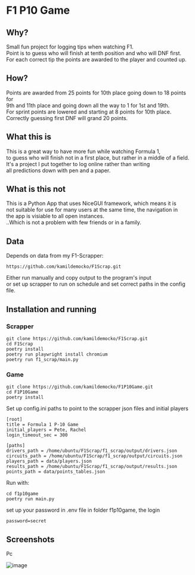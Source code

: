 # F1 P10 Game

## Why?
Small fun project for logging tips when watching F1.  
Point is to guess who will finish at tenth position and who will DNF first.  
For each correct tip the points are awarded to the player and counted up.

## How?
Points are awarded from 25 points for 10th place going down to 18 points for  
9th and 11th place and going down all the way to 1 for 1st and 19th.  
For sprint points are lowered and starting at 8 points for 10th place.  
Correctly guessing first DNF will grand 20 points.

## What this is
This is a great way to have more fun while watching Formula 1,  
to guess who will finish not in a first place, but rather in a middle of a field.
It's a project I put together to log online rather than writing  
all predictions down with pen and a paper. 

## What is this not
This is a Python App that uses NiceGUI framework, which means it is  
not suitable for use for many users at the same time, the navigation in  
the app is visiable to all open instances.  
..Which is not a problem with few friends or in a family. 

## Data
Depends on data from my F1-Scrapper: 
```text
https://github.com/kamildemocko/F1Scrap.git
```
Either run manually and copy output to the program's input  
or set up scrapper to run on schedule and set correct paths in the config file.

## Installation and running
### Scrapper
```commandline
git clone https://github.com/kamildemocko/F1Scrap.git
cd F1Scrap
poetry install
poetry run playwright install chromium
poetry run f1_scrap/main.py
```

### Game

```commandline
git clone https://github.com/kamildemocko/F1P10Game.git
cd F1P10Game
poetry install
```

Set up config.ini paths to point to the scrapper json files and initial players
```text
[root]
title = Formula 1 P-10 Game
initial_players = Pete, Rachel
login_timeout_sec = 300

[paths]
drivers_path = /home/ubuntu/F1Scrap/f1_scrap/output/drivers.json
circuits_path = /home/ubuntu/F1Scrap/f1_scrap/output/circuits.json
players_path = data/players.json
results_path = /home/ubuntu/F1Scrap/f1_scrap/output/results.json
points_path = data/points_tables.json
```

Run with:
```commandline
cd f1p10game
poetry run main.py
```

set up your password in .env file in folder f1p10game, the login
```text
password=secret
```

## Screenshots

Pc

![image](https://github.com/kamildemocko/F1P10Game/assets/50048116/21f26d9b-91db-4431-aedf-d061c0cf2c17)
